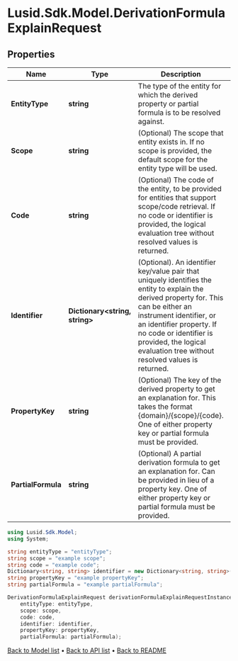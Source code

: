 # Lusid.Sdk.Model.DerivationFormulaExplainRequest

## Properties

Name | Type | Description | Notes
------------ | ------------- | ------------- | -------------
**EntityType** | **string** | The type of the entity for which the derived property or partial formula is to be resolved against. | 
**Scope** | **string** | (Optional) The scope that entity exists in. If no scope is provided, the default scope for the entity type will be used. | [optional] 
**Code** | **string** | (Optional) The code of the entity, to be provided for entities that support scope/code retrieval. If no code or identifier is provided, the logical evaluation tree without resolved values is returned. | [optional] 
**Identifier** | **Dictionary&lt;string, string&gt;** | (Optional). An identifier key/value pair that uniquely identifies the entity to explain the derived property for. This can be either an instrument identifier, or an identifier property. If no code or identifier is provided, the logical evaluation tree without resolved values is returned. | [optional] 
**PropertyKey** | **string** | (Optional) The key of the derived property to get an explanation for. This takes the format {domain}/{scope}/{code}. One of either property key or partial formula must be provided. | [optional] 
**PartialFormula** | **string** | (Optional) A partial derivation formula to get an explanation for. Can be provided in lieu of a property key. One of either property key or partial formula must be provided. | [optional] 

```csharp
using Lusid.Sdk.Model;
using System;

string entityType = "entityType";
string scope = "example scope";
string code = "example code";
Dictionary<string, string> identifier = new Dictionary<string, string>();
string propertyKey = "example propertyKey";
string partialFormula = "example partialFormula";

DerivationFormulaExplainRequest derivationFormulaExplainRequestInstance = new DerivationFormulaExplainRequest(
    entityType: entityType,
    scope: scope,
    code: code,
    identifier: identifier,
    propertyKey: propertyKey,
    partialFormula: partialFormula);
```

[Back to Model list](../README.md#documentation-for-models) &#8226; [Back to API list](../README.md#documentation-for-api-endpoints) &#8226; [Back to README](../README.md)

